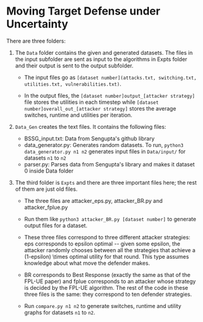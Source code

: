 # Moving Target Defense under Uncertainty

There are three folders: 

1. The `Data` folder contains the given and generated datasets. The files in the input subfolder are sent as input to the algorithms in Expts folder and their  output is sent to the output subfolder. 

    - The input files go as `[dataset number](attacks.txt, switching.txt, utilities.txt, vulnerabilities.txt)`. 

    - In the output files, the `[dataset number]output_[attacker strategy]` file stores the utilities in each timestep while `[dataset number]overall_out_[attacker strategy]` stores the average switches, runtime and utilities per iteration.


2. `Data_Gen` creates the text files. It contains the following files:
    - BSSG_input.txt: Data from Sengupta's github library
    - data_generator.py: Generates random datasets. To run,
        `python3 data_generator.py n1 n2` generates input files  in `Data/input/` for datasets `n1` to `n2`  
    - parser.py: Parses data from Sengupta's library and makes it dataset 0 inside Data folder


3. The third folder is `Expts` and there are three important files here; the rest of them are just old files.

    - The three files are attacker_eps.py, attacker_BR.py and attacker_fplue.py
    - Run them like `python3 attacker_BR.py [dataset number]` to generate output files for a dataset.

    - These three files correspond to three different attacker strategies: eps corresponds to epsilon optimal -- given some epsilon, the attacker randomly chooses between all the strategies that achieve a (1-epsilon) \times optimal utility for that round. This type assumes knowledge about what move the defender makes. 

    - BR corresponds to Best Response (exactly the same as that of the FPL-UE paper) and fplue corresponds to an attacker whose strategy is decided by the FPL-UE algorithm. The rest of the code in these three files is the same: they correspond to ten defender strategies.

    - Run `compare.py n1 n2` to generate switches, runtime and utility graphs for datasets `n1` to `n2`.

